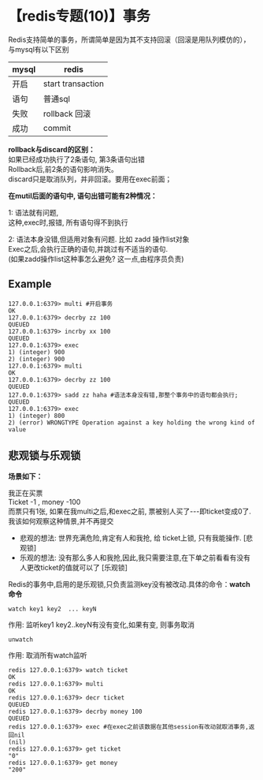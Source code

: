 # 【redis专题(10)】事务



Redis支持简单的事务，所谓简单是因为其不支持回滚（回滚是用队列模仿的），与mysql有以下区别

mysql | redis 
-|-
开启 | start transaction 
语句 | 普通sql 
失败 | rollback 回滚 
成功 | commit 

**rollback与discard的区别：**  
如果已经成功执行了2条语句, 第3条语句出错   
Rollback后,前2条的语句影响消失。   
discard只是取消队列，并非回滚。要用在exec前面；

**在mutil后面的语句中, 语句出错可能有2种情况：**

1: 语法就有问题,   
这种,exec时,报错, 所有语句得不到执行

2: 语法本身没错,但适用对象有问题. 比如 zadd 操作list对象   
Exec之后,会执行正确的语句,并跳过有不适当的语句.   
(如果zadd操作list这种事怎么避免? 这一点,由程序员负责)

## Example

    

    127.0.0.1:6379> multi #开启事务
    OK
    127.0.0.1:6379> decrby zz 100
    QUEUED
    127.0.0.1:6379> incrby xx 100
    QUEUED
    127.0.0.1:6379> exec
    1) (integer) 900
    2) (integer) 900
    127.0.0.1:6379> multi
    OK
    127.0.0.1:6379> decrby zz 100
    QUEUED
    127.0.0.1:6379> sadd zz haha #语法本身没有错,那整个事务中的语句都会执行;
    QUEUED
    127.0.0.1:6379> exec
    1) (integer) 800
    2) (error) WRONGTYPE Operation against a key holding the wrong kind of value

## 悲观锁与乐观锁

**场景如下：**

我正在买票   
Ticket -1 , money -100   
而票只有1张, 如果在我multi之后,和exec之前, 票被别人买了---即ticket变成0了.   
我该如何观察这种情景,并不再提交

* 悲观的想法: 世界充满危险,肯定有人和我抢, 给 ticket上锁, 只有我能操作. [悲观锁]
* 乐观的想法: 没有那么多人和我抢,因此,我只需要注意,在下单之前看看有没有人更改ticket的值就可以了 [乐观锁]


Redis的事务中,启用的是乐观锁,只负责监测key没有被改动.具体的命令：**watch命令**

    watch key1 key2  ... keyN
    

作用: 监听key1 key2..keyN有没有变化,如果有变, 则事务取消

    unwatch 
    

作用: 取消所有watch监听

    

    redis 127.0.0.1:6379> watch ticket
    OK
    redis 127.0.0.1:6379> multi
    OK
    redis 127.0.0.1:6379> decr ticket
    QUEUED
    redis 127.0.0.1:6379> decrby money 100
    QUEUED
    redis 127.0.0.1:6379> exec #在exec之前该数据在其他session有改动就取消事务,返回nil
    (nil)
    redis 127.0.0.1:6379> get ticket
    "0"
    redis 127.0.0.1:6379> get money
    "200"
